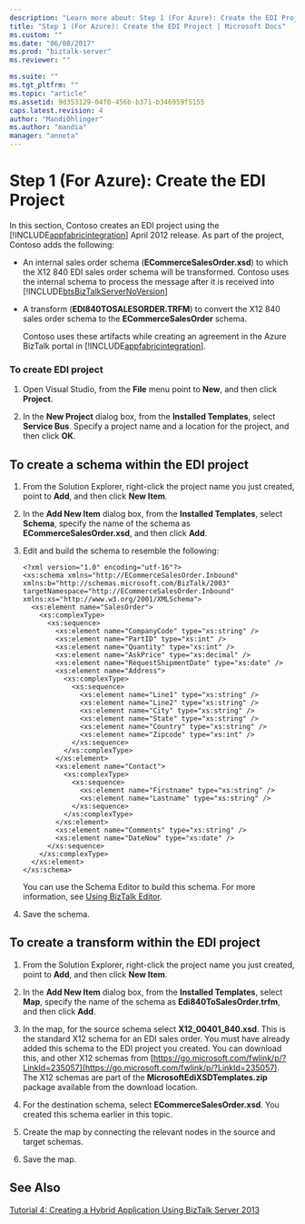```yaml
---
description: "Learn more about: Step 1 (For Azure): Create the EDI Project"
title: "Step 1 (For Azure): Create the EDI Project | Microsoft Docs"
ms.custom: ""
ms.date: "06/08/2017"
ms.prod: "biztalk-server"
ms.reviewer: ""

ms.suite: ""
ms.tgt_pltfrm: ""
ms.topic: "article"
ms.assetid: 9d353129-04f0-456b-b371-b346959f5155
caps.latest.revision: 4
author: "MandiOhlinger"
ms.author: "mandia"
manager: "anneta"
---
```

# Step 1 (For Azure): Create the EDI Project
In this section, Contoso creates an EDI project using the [!INCLUDE[appfabricintegration](../includes/appfabricintegration-md.md)] April 2012 release. As part of the project, Contoso adds the following:

- An internal sales order schema (**ECommerceSalesOrder.xsd**) to which the X12 840 EDI sales order schema will be transformed. Contoso uses the internal schema to process the message after it is received into [!INCLUDE[btsBizTalkServerNoVersion](../includes/btsbiztalkservernoversion-md.md)]

- A transform (**EDI840TOSALESORDER.TRFM**) to convert the X12 840 sales order schema to the **ECommerceSalesOrder** schema.

  Contoso uses these artifacts while creating an agreement in the Azure BizTalk portal in [!INCLUDE[appfabricintegration](../includes/appfabricintegration-md.md)].

### To create EDI project

1.  Open Visual Studio, from the **File** menu point to **New**, and then click **Project**.

2.  In the **New Project** dialog box, from the **Installed Templates**, select **Service Bus**. Specify a project name and a location for the project, and then click **OK**.

##  <a name="BKMK_CreateSchema"></a> To create a schema within the EDI project

1.  From the Solution Explorer, right-click the project name you just created, point to **Add**, and then click **New Item**.

2.  In the **Add New Item** dialog box, from the **Installed Templates**, select **Schema**, specify the name of the schema as **ECommerceSalesOrder.xsd**, and then click **Add**.

3.  Edit and build the schema to resemble the following:

    ```
    <?xml version="1.0" encoding="utf-16"?>
    <xs:schema xmlns="http://ECommerceSalesOrder.Inbound" xmlns:b="http://schemas.microsoft.com/BizTalk/2003" targetNamespace="http://ECommerceSalesOrder.Inbound" xmlns:xs="http://www.w3.org/2001/XMLSchema">
      <xs:element name="SalesOrder">
        <xs:complexType>
          <xs:sequence>
            <xs:element name="CompanyCode" type="xs:string" />
            <xs:element name="PartID" type="xs:int" />
            <xs:element name="Quantity" type="xs:int" />
            <xs:element name="AskPrice" type="xs:decimal" />
            <xs:element name="RequestShipmentDate" type="xs:date" />
            <xs:element name="Address">
              <xs:complexType>
                <xs:sequence>
                  <xs:element name="Line1" type="xs:string" />
                  <xs:element name="Line2" type="xs:string" />
                  <xs:element name="City" type="xs:string" />
                  <xs:element name="State" type="xs:string" />
                  <xs:element name="Country" type="xs:string" />
                  <xs:element name="Zipcode" type="xs:int" />
                </xs:sequence>
              </xs:complexType>
            </xs:element>
            <xs:element name="Contact">
              <xs:complexType>
                <xs:sequence>
                  <xs:element name="Firstname" type="xs:string" />
                  <xs:element name="Lastname" type="xs:string" />
                </xs:sequence>
              </xs:complexType>
            </xs:element>
            <xs:element name="Comments" type="xs:string" />
            <xs:element name="DateNow" type="xs:date" />
          </xs:sequence>
        </xs:complexType>
      </xs:element>
    </xs:schema>
    ```

     You can use the Schema Editor to build this schema. For more information, see [Using BizTalk Editor](../core/using-biztalk-editor.md).

4.  Save the schema.

##  <a name="BKMK_CreateTrfm"></a> To create a transform within the EDI project

1.  From the Solution Explorer, right-click the project name you just created, point to **Add**, and then click **New Item**.

2.  In the **Add New Item** dialog box, from the **Installed Templates**, select **Map**, specify the name of the schema as **Edi840ToSalesOrder.trfm**, and then click **Add**.

3.  In the map, for the source schema select **X12_00401_840.xsd**. This is the standard X12 schema for an EDI sales order. You must have already added this schema to the EDI project you created. You can download this, and other X12 schemas from [https://go.microsoft.com/fwlink/p/?LinkId=235057](https://go.microsoft.com/fwlink/p/?LinkId=235057). The X12 schemas are part of the **MicrosoftEdiXSDTemplates.zip** package available from the download location.

4.  For the destination schema, select **ECommerceSalesOrder.xsd**. You created this schema earlier in this topic.

5.  Create the map by connecting the relevant nodes in the source and target schemas.

6.  Save the map.

## See Also
 [Tutorial 4: Creating a Hybrid Application Using BizTalk Server 2013](../core/tutorial-4-creating-a-hybrid-application-using-biztalk-server-2013.md)
